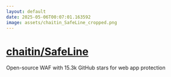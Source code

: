 ```yaml
---
layout: default
date: 2025-05-06T00:07:01.163592
image: assets/chaitin_SafeLine_cropped.png
---
```


# [chaitin/SafeLine](https://github.com/chaitin/SafeLine)

Open-source WAF with 15.3k GitHub stars for web app protection
